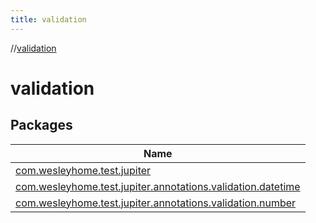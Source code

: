 ```yaml
---
title: validation
---
```

//[validation](index.html)



# validation



## Packages


| Name |
|---|
| [com.wesleyhome.test.jupiter](validation/com.wesleyhome.test.jupiter/index.html) |
| [com.wesleyhome.test.jupiter.annotations.validation.datetime](validation/com.wesleyhome.test.jupiter.annotations.validation.datetime/index.html) |
| [com.wesleyhome.test.jupiter.annotations.validation.number](validation/com.wesleyhome.test.jupiter.annotations.validation.number/index.html) |

